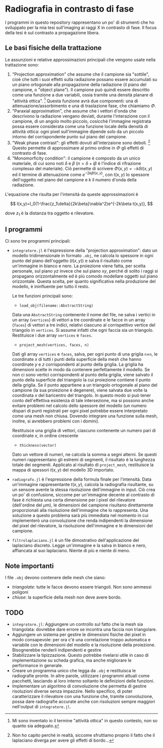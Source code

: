 # Radiografia in contrasto di fase

I programmi in questo repository rappresentano un po' di strumenti che ho sviluppato per la mia tesi sull'imaging ai raggi X in contrasto di fase. Il focus della tesi è sul contrasto a propagazione libera.

## Le basi fisiche della trattazione

Le assunzioni e relative approssimazioni principali che vengono usate nella trattazione sono:

1. "Projection approximation" che assume che il campione sia "sottile", cioè che tutti i suoi effetti sulla radiazione possano essere accumulati su un piano ortogonale alla propagazione della radiazione (il piano del campione, o "object plane"). Il campione può quindi essere descritto come una funzione a due variabili, ossia tramite una densità planare di "attività ottica". [^1] Questa funzione avrà due componenti: una di attenuazione/assorbimento e una di traslazione fase, che chiamiamo $\Phi$.
2. "Paraxial approximation", che assume che i vettori d'onda che descrivono la radiazione vengano deviati, durante l'interazione con il campione, di un angolo molto piccolo, cosicché l'immagine registrata possa essere considerata come una funzione locale della densità di attività ottica: ogni pixel sull'immagine dipende solo da un piccolo intorno del corrispondente punto sul piano del campione.
3. "Weak phase contrast": gli effetti dovuti all'interzaione sono deboli. [^dubbio] Questo permette di approssimare al primo ordine in $\Phi$ gli effetti di contrasto di fase.
4. "Monomorficity condition": il campione è composto da un unico materiale, di cui sono noti $\delta$ e $\beta$ ($n=\delta+i\beta$ è l'indice di rifrazione complesso del materiale). Ciò permette di scrivere $\Phi(x,y)=-k\delta t(x,y)$ ed il termine di attenuazione come $e^{-2k\beta t(x,y)}$, con $t(x,y)$ lo spessore dell'oggetto nel piano del campione e $k$ il numero d'onda della radiazione.

L'equazione che risulta per l'intensità da queste approssimazioni è

$$
I(x,y)=I_0(1-\frac{z_1\delta}{2k\beta}\nabla^2)e^{-2k\beta t(x,y)},
$$

dove $z_1$ è la distanza tra oggetto e rilevatore.


[^1]: Mi sono inventato io il termine "attività ottica" in questo contesto, non so quanto sia adeguato.

[^dubbio]: Non ho capito perché in realtà, siccome sfruttiamo proprio il fatto che il laplaciano diverga per avere gli effetti di bordo...


## I programmi

Ci sono tre programmi principali:
* `integratore.jl` è l'espressione della "projection approximation": dato un modello tridimensionale in formato `.obj`, ne calcola lo spessore in ogni punto del piano dell'oggetto ($t(x,y)$) e salva il risultato come un'immagine in bianco e nero. La proiezione viene fatta, per scelta personale, sul piano $yz$ invece che sul piano $xy$, perché di solito i raggi si propagano orizzontalmente ed è più comodo modellare oggetti sul piano orizzontale. Questa scelta, per quanto significativa nella produzione del modello, è ininfluente per tutto il resto.

	Le tre funzioni principali sono:
	* `load_obj(filename::AbstractString)`

	Data una `AbstractString` contenente il nome del file, ne salva i vertici in un array (`vertices`) di vettori a tre coordinate e le facce in un array (`faces`) di vettori a tre indici, relativi ciascuno al corrispettivo vertice del triangolo in `vertices`. Si assume infatti che ogni faccia sia un triangolo. Restituisce i due array `vertices` e `faces`.
	* `project_mesh(vertices, faces, n)`

	Dati gli array `vertices` e `faces`, salva, per ogni punto di una griglia `n`$\times$`n`, le coordinate $x$ di tutti i punti della superficie della mesh che hanno coordinate $y$ e $z$ corrispondenti al punto della griglia. La griglia ha dimensioni scelte in modo da contenere perfettamente il modello. Se non ci sono vertici corrispondenti al punto della griglia, viene salvato il punto della superficie del triangolo la cui proiezione contiene il punto della griglia. Se il punto appartiene a un triangolo ortogonale al piano del campione (la sua proiezione è degenere), viene salvata due volte la coordinata $x$ del baricentro del triangolo. In questo modo si può tener conto dell'effettiva esistenza di tale intersezione, ma si possono anche evitare problemi nel calcolo dello spessore del modello (un numero dispari di punti registrati per ogni pixel potrebbe essere interpretato come una mesh non chiusa. Dovendo integrare una funzione sulla mesh, inoltre, si avrebbero problemi con i domini).

	Restituisce una griglia di vettori, ciascuno contenente un numero pari di coordinate $x$, in ordine crescente
	* `thickness(vector)`

	Dato un vettore di numeri, ne calcola la somma a segni alterni. Se questi numeri rappresentano gli estremi di segmenti, il risultato è la lunghezza totale dei segmenti. Applicato al risultato di `project_mesh`, restituisce la mappa di spessori $t(x,y)$ del modello 3D importato.

* `radiografo.jl` è l'espressione della formula finale per l'intensità. Data un'immagine rappresentante $t(x,y)$, calcola la radiografia risultante, su un sensore avente la stessa risoluzione dell'immagine in input. Ciò crea un po' di confusione, siccome per un'immagine decente al contrasto di fase è richiesta una certa dimensione per i pixel del rilevatore (dell'ordine del $\mu$m), le dimensioni del campione risultano direttamente proporzionali alla risoluzione dell'immagine che lo rappresenta. Una soluzione a questo problema sarà più immediata nel momento in cui implementerò una convoluzione che renda indipendenti la dimensione del pixel del rilevatore, la risoluzione dell'immagine e le dimensioni del campione.

* `filtrolaplaciano.jl` è un file dimostrativo dell'applicazione del laplaciano discreto. Legge un'immagine e la salva in bianco e nero, affiancata al suo laplaciano. Niente di più e niente di meno.




## Note importanti

I file `.obj` devono contenere delle mesh che siano:
* _triangolate_: tutte le facce devono essere triangoli. Non sono ammessi poligoni
* _chiuse_: la superficie della mesh non deve avere bordo.


## TODO
* `integratore.jl`: Aggiungere un controllo sul fatto che la mesh sia triangolata: dovrebbe dare errore se incontra una faccia non triangolare.
* Aggiungere un sistema per gestire le dimensioni fisiche dei pixel in modo consapevole: per ora c'è una correlazione troppo automatica e variabile con le dimensioni del modello e la risoluzione della proiezione. Bisognerebbe renderli indipendenti e gestire
* Stabilizzare la tipizzazione. Questo potrebbe rivelarsi utile in caso di implementazione su scheda grafica, ma anche migliorare le performance in generale.
* Creare un programma unico che legga da `.obj` e restituisca le radiografie pronte. In altre parole, utilizzare i programmi attuali come pacchetti, lasciando al loro interno soltanto le definizioni delle funzioni.
* Implementare un algoritmo di convoluzione che permetta di gestire risoluzioni diverse senza impazzire. Nello specifico, di poter caratterizzare il rilevatore con una funzione che, tramite convoluzione,  possa dare radiografie accurate anche con risoluzioni sempre maggiori nell'output di `integratore.jl`.
